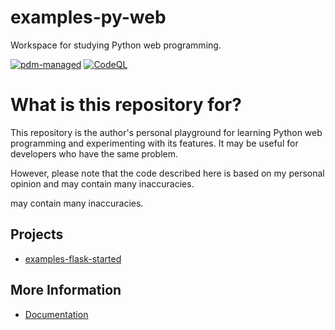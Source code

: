 # examples-py-web

Workspace for studying Python web programming.

[![pdm-managed](https://img.shields.io/badge/pdm-managed-blueviolet)](https://pdm.fming.dev)
[![CodeQL](https://github.com/suzu-devworks/examples-py-web/actions/workflows/github-code-scanning/codeql/badge.svg)](https://github.com/suzu-devworks/examples-py-web/actions/workflows/github-code-scanning/codeql)


# What is this repository for?

This repository is the author's personal playground for learning Python web programming and experimenting with its features.
It may be useful for developers who have the same problem.

However, please note that the code described here is based on my personal opinion and may contain many inaccuracies.

may contain many inaccuracies.


## Projects

- [examples-flask-started](./src/examples-flask-started/README.md)


## More Information

- [Documentation](./docs/README.md)
